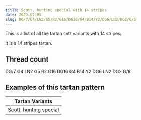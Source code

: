 ```yaml
---
title: Scott, hunting special with 14 stripes
date: 2023-02-05
slug: DG/7/G4/LN2/G5/R2/G16/DG16/G4/B14/Y2/DG6/LN2/DG2/G/8
---
```

This is a list of all the tartan sett variants with 14 stripes.

It is a 14 stripes tartan.


## Thread count
DG/7 G4 LN2 G5 R2 G16 DG16 G4 B14 Y2 DG6 LN2 DG2 G/8

## Examples of this tartan pattern

| Tartan Variants |
|---------------|
| [Scott, hunting special](/variants/dg/7/g4/ln2/g5/r2/g16/dg16/g4/b14/y2/dg6/ln2/dg2/g/8-b304080-dg003000-g008000-lne0e0e0-rd03030-yf0c000)||
